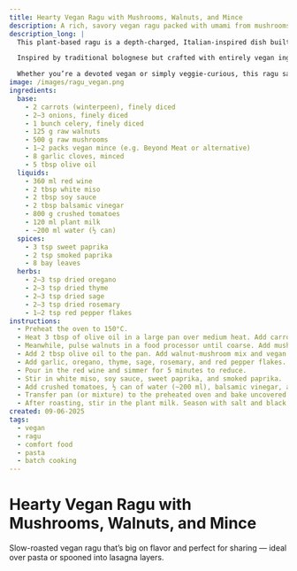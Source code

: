 ```yaml
---
title: Hearty Vegan Ragu with Mushrooms, Walnuts, and Mince
description: A rich, savory vegan ragu packed with umami from mushrooms, walnuts, and plant-based mince — perfect for a cozy, slow-cooked meal.
description_long: |
  This plant-based ragu is a depth-charged, Italian-inspired dish built from finely diced vegetables, hearty mushrooms, earthy walnuts, and savory vegan mince. It’s slow-roasted in a bath of red wine, crushed tomatoes, and herbs to unlock deep, comforting flavors.

  Inspired by traditional bolognese but crafted with entirely vegan ingredients, this dish is ideal for pasta, lasagna, or spooned over creamy polenta. A perfect weekend project that rewards with layers of umami, spice, and warmth.

  Whether you’re a devoted vegan or simply veggie-curious, this ragu satisfies with robust flavor and tender texture — no compromise needed.
image: /images/ragu_vegan.png
ingredients:
  base:
    - 2 carrots (winterpeen), finely diced
    - 2–3 onions, finely diced
    - 1 bunch celery, finely diced
    - 125 g raw walnuts
    - 500 g raw mushrooms
    - 1–2 packs vegan mince (e.g. Beyond Meat or alternative)
    - 8 garlic cloves, minced
    - 5 tbsp olive oil
  liquids:
    - 360 ml red wine
    - 2 tbsp white miso
    - 2 tbsp soy sauce
    - 2 tbsp balsamic vinegar
    - 800 g crushed tomatoes
    - 120 ml plant milk
    - ~200 ml water (½ can)
  spices:
    - 3 tsp sweet paprika
    - 2 tsp smoked paprika
    - 8 bay leaves
  herbs:
    - 2–3 tsp dried oregano
    - 2–3 tsp dried thyme
    - 2–3 tsp dried sage
    - 2–3 tsp dried rosemary
    - 1–2 tsp red pepper flakes
instructions:
  - Preheat the oven to 150°C.
  - Heat 3 tbsp of olive oil in a large pan over medium heat. Add carrots, onions, and celery. Sauté for 10 minutes until softened.
  - Meanwhile, pulse walnuts in a food processor until coarse. Add mushrooms and pulse until mixture resembles mince.
  - Add 2 tbsp olive oil to the pan. Add walnut-mushroom mix and vegan mince. Cook over medium-high heat for 5 minutes until lightly browned.
  - Add garlic, oregano, thyme, sage, rosemary, and red pepper flakes. Cook until fragrant, about 2–3 minutes.
  - Pour in the red wine and simmer for 5 minutes to reduce.
  - Stir in white miso, soy sauce, sweet paprika, and smoked paprika.
  - Add crushed tomatoes, ½ can of water (~200 ml), balsamic vinegar, and bay leaves. Bring to a boil.
  - Transfer pan (or mixture) to the preheated oven and bake uncovered for 60 minutes. Stir and return for another 30 minutes.
  - After roasting, stir in the plant milk. Season with salt and black pepper to taste.
created: 09-06-2025
tags:
  - vegan
  - ragu
  - comfort food
  - pasta
  - batch cooking
---
```


# Hearty Vegan Ragu with Mushrooms, Walnuts, and Mince

Slow-roasted vegan ragu that’s big on flavor and perfect for sharing — ideal over pasta or spooned into lasagna layers.
